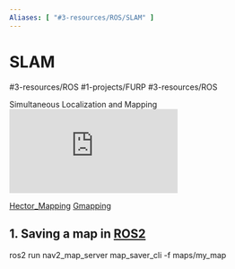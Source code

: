 ```yaml
---
Aliases: [ "#3-resources/ROS/SLAM" ]
---
```

# SLAM
#3-resources/ROS #1-projects/FURP #3-resources/ROS 

Simultaneous Localization and Mapping
![Pasted image 20240625153031.png](https://github.com/FURP-2023-2024/Zaihong_Weekly_Log/blob/main/Notes/Pasted%20image%2020240625153031.png.md)

[Hector_Mapping](https://github.com/FURP-2023-2024/Zaihong_Weekly_Log/blob/main/Notes/Hector_Mapping.md)
[Gmapping](https://github.com/FURP-2023-2024/Zaihong_Weekly_Log/blob/main/Notes/Gmapping.md)

## 1. Saving a map in [ROS2](https://github.com/FURP-2023-2024/Zaihong_Weekly_Log/blob/main/Notes/ROS2.md)
ros2 run nav2_map_server map_saver_cli -f maps/my_map
